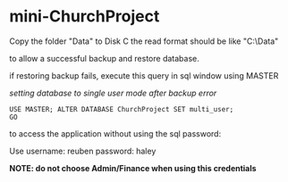 # mini-ChurchProject
Copy the folder "Data" to Disk C
the read format should be like "C:\\Data"

to allow a successful backup and restore database.

if restoring backup fails, execute  this query in sql window using MASTER

*setting database to single user mode after backup error*

<code>USE MASTER;
  ALTER DATABASE ChurchProject
SET multi_user;
GO</code>

to access the application without using the sql password:

Use
username: reuben
password: haley

<strong>NOTE: do not choose Admin/Finance when using this credentials</strong>
